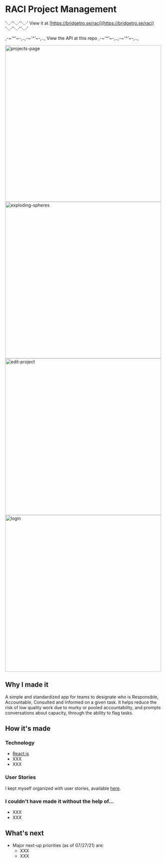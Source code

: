 # RACI Project Management 

'·..·''·..·''·..·' View it at [https://bridgetro.se/raci](https://bridgetro.se/raci) '·..·''·..·''·..·'

,-*~'^'~*-,._.,-*~'^'~*-,._., View the API at this repo ,-*~'^'~*-,._.,-*~'^'~*-,._., 

<p float="left">
  <img alt='projects-page' width='500' src="https://bridgetro.se/project-snapshots/raci/raci-5-projects-page.png" />
  <img alt="exploding-spheres" src="https://bridgetro.se/project-snapshots/raci/raci-5-projects-page.png" width='500'/>
  <img alt="edit-project" src="https://bridgetro.se/public/project-snapshots/raci/raci-6-edit-project.png" width='500'/>
  <img alt="login" src="https://bridgetro.se/project-snapshots/raci/raci-3-login.png" width='500'/>
</p>

## Why I made it

A simple and standardized app for teams to designate who is Responsible, Accountable, Consulted and Informed on a given task. It helps reduce the risk of low quality work due to murky or pooled accountability, and prompts conversations about capacity, through the ability to flag tasks.

## How it's made

### Technology

* [React.js](https://reactjs.org/)
* XXX
* XXX

### User Stories

I kept myself organized with user stories, available [here](https://bridgetrosefitz.notion.site/Bridget-Fitzgerald-RACI-3166a2742268438889473e69c943d72e).

### I couldn't have made it without the help of...

* XXX
* XXX


## What's next

* Major next-up priorities (as of 07/27/21) are:
  * XXX
  * XXX
